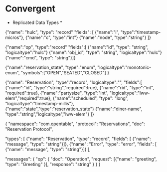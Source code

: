 # Convergent
* Replicated Data Types *

{"name": "hulc",
"type": "record"
"fields": [
{"name":"l", "type":"timestamp-micros"},
{"name":"c", "type":"int"}
{"name":"node", "type":"string"}
]}

{"name":"op",
 "type":"record"
 "fields":[
 {"name":"id", "type": "string", "logicaltype":"hulc"}
 {"name":"obj_id", "type": "string", "logicaltype":"hulc"}
 {"name":"cmd", "type": "string"}]}

{"name":"reservation_state",
"type":"enum",
"logicaltype":"monotonic-enum",
"symbols":["OPEN","SEATED","CLOSED"]
}

{"name": "Reservation",
 "type":"record",
 "logicaltype":"",
 "fields":[
 {"name":"id", "type":"string","required":true},
 {"name":"rid", "type":"int", "required":true},
 {"name":"partysize", "type":"int", "logicaltype":"lww-elem","required":true},
 {"name":"scheduled", "type": "long", "logicaltype":"timestamp-millis"},
 {"name":"state","type":"reservation_state"}
 {"name":"diner-name", "type":"string","logicaltype","lww-elem"}
 ]}

{
  "namespace": "com.opentable",
  "protocol": "Reservations",
  "doc": "Reservation Protocol",

  "types": [
    {"name": "Reservation", "type": "record",
     "fields": [
     {"name": "message",
     "type": "string"}]},
    {"name": "Error", "type": "error", "fields": [
      {"name": "message", "type": "string"}]}
  ],

  "messages": {
    "op": {
      "doc": "Operation",
      "request": [{"name": "greeting", "type": "Greeting" }],
      "response": "string"
    }
  }
}
